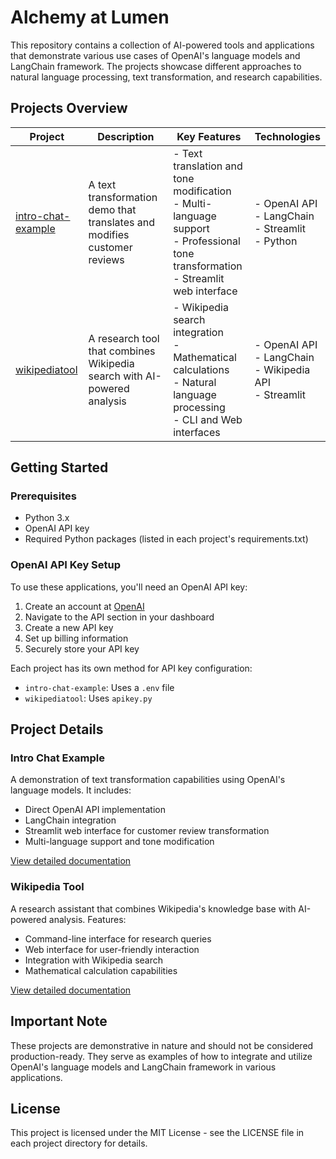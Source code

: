 # Alchemy at Lumen

This repository contains a collection of AI-powered tools and applications that demonstrate various use cases of OpenAI's language models and LangChain framework. The projects showcase different approaches to natural language processing, text transformation, and research capabilities.

## Projects Overview

| Project | Description | Key Features | Technologies |
|---------|-------------|--------------|--------------|
| [intro-chat-example](intro-chat-example/) | A text transformation demo that translates and modifies customer reviews | - Text translation and tone modification<br>- Multi-language support<br>- Professional tone transformation<br>- Streamlit web interface | - OpenAI API<br>- LangChain<br>- Streamlit<br>- Python |
| [wikipediatool](wikipediatool/) | A research tool that combines Wikipedia search with AI-powered analysis | - Wikipedia search integration<br>- Mathematical calculations<br>- Natural language processing<br>- CLI and Web interfaces | - OpenAI API<br>- LangChain<br>- Wikipedia API<br>- Streamlit |

## Getting Started

### Prerequisites

- Python 3.x
- OpenAI API key
- Required Python packages (listed in each project's requirements.txt)

### OpenAI API Key Setup

To use these applications, you'll need an OpenAI API key:

1. Create an account at [OpenAI](https://openai.com)
2. Navigate to the API section in your dashboard
3. Create a new API key
4. Set up billing information
5. Securely store your API key

Each project has its own method for API key configuration:
- `intro-chat-example`: Uses a `.env` file
- `wikipediatool`: Uses `apikey.py`

## Project Details

### Intro Chat Example

A demonstration of text transformation capabilities using OpenAI's language models. It includes:
- Direct OpenAI API implementation
- LangChain integration
- Streamlit web interface for customer review transformation
- Multi-language support and tone modification

[View detailed documentation](intro-chat-example/README.md)

### Wikipedia Tool

A research assistant that combines Wikipedia's knowledge base with AI-powered analysis. Features:
- Command-line interface for research queries
- Web interface for user-friendly interaction
- Integration with Wikipedia search
- Mathematical calculation capabilities

[View detailed documentation](wikipediatool/README.md)

## Important Note

These projects are demonstrative in nature and should not be considered production-ready. They serve as examples of how to integrate and utilize OpenAI's language models and LangChain framework in various applications.

## License

This project is licensed under the MIT License - see the LICENSE file in each project directory for details. 